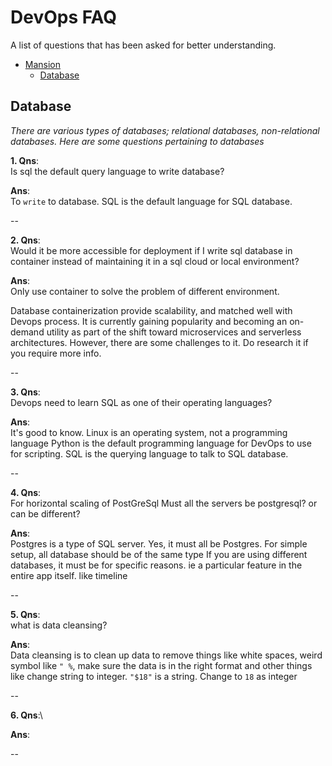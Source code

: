 #  DevOps FAQ

A list of questions that has been asked for better understanding.


- [Mansion](#mansion)
    - [Database](#database)

## Database

*There are various types of databases; relational databases, non-relational databases. 
Here are some questions pertaining to databases*

**1. Qns**:\
Is sql the default query language to write database?

**Ans**:\
To `write` to database.
SQL is the default language for SQL database.

--

**2. Qns**:\
Would it be more accessible for deployment if I 
write sql database in container instead of maintaining 
it in a sql cloud or local environment?

**Ans**:\
Only use container to solve the problem of different environment.

Database containerization provide scalability, and matched well with Devops process. 
It is currently gaining popularity and becoming an on-demand utility as part of the shift toward microservices and 
serverless architectures. However, there are some challenges to it. Do research it if you require more info.

--

**3. Qns**:\
Devops need to learn SQL as one of their operating languages?

**Ans**:\
It's good to know. Linux is an operating system, not a programming language
Python is the default programming language for DevOps to use for scripting.
SQL is the querying language to talk to SQL database.

--

**4. Qns**:\
For horizontal scaling of PostGreSql
Must all the servers be postgresql? or can be different?

**Ans**:\
Postgres is a type of SQL server. Yes, it must all be Postgres.
For simple setup, all database should be of the same type
If you are using different databases, it must be for specific reasons. 
ie a particular feature in the entire app itself. like timeline

--

**5. Qns**:\
what is data cleansing?

**Ans**:\
Data cleansing is to clean up data to remove things like white spaces, weird symbol like `" %`,
make sure the data is in the right format and other things like change string to integer. `"$18"` is a string. 
Change to `18` as integer

--

**6. Qns**:\

**Ans**: 

--
